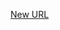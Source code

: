 



[New URL](../file-___home_harshil_Desktop_open-source_palisadoes_talawa_lib_views_after_auth_screens_events_create_custom_recurring_event/)


